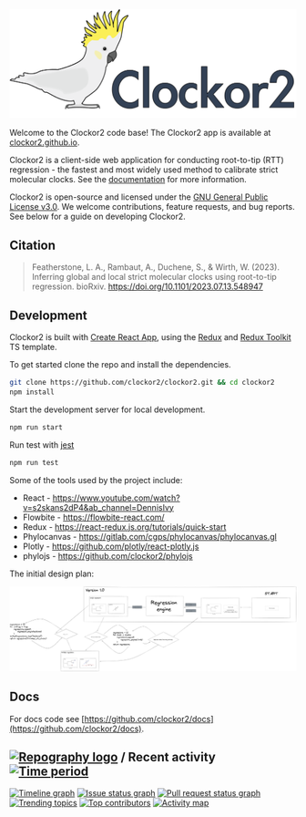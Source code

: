 ![](public/logo-with-text.png)

Welcome to the Clockor2 code base! The Clockor2 app is available at [clockor2.github.io](https://clockor2.github.io/). 

Clockor2 is a client-side web application for conducting root-to-tip (RTT) regression - the fastest and most widely used method to calibrate strict molecular clocks. See the [documentation](https://clockor2.github.io/docs) for more information.

Clockor2 is open-source and licensed under the [GNU General Public License v3.0](https://github.com/clockor2/clockor2/blob/main/LICENSE). We welcome contributions, feature requests, and bug reports. See below for a guide on developing Clockor2.

## Citation

> Featherstone, L. A., Rambaut, A., Duchene, S., & Wirth, W. (2023). Inferring global and local strict molecular clocks using root-to-tip regression. bioRxiv. https://doi.org/10.1101/2023.07.13.548947

## Development

Clockor2 is built with [Create React App](https://github.com/facebook/create-react-app), using the [Redux](https://redux.js.org/) and [Redux Toolkit](https://redux-toolkit.js.org/) TS template. 

To get started clone the repo and install the dependencies.

```bash
git clone https://github.com/clockor2/clockor2.git && cd clockor2
npm install
```

Start the development server for local development.

```bash
npm run start
```

Run test with [jest](https://jestjs.io/) 

```bash
npm run test
```

Some of the tools used by the project include:

- React - https://www.youtube.com/watch?v=s2skans2dP4&ab_channel=DennisIvy  
- Flowbite - https://flowbite-react.com/
- Redux - https://react-redux.js.org/tutorials/quick-start  
- Phylocanvas - https://gitlab.com/cgps/phylocanvas/phylocanvas.gl  
- Plotly - https://github.com/plotly/react-plotly.js
- phylojs - https://github.com/clockor2/phylojs

The initial design plan:

![](docs/images/design-plan.png)

## Docs 

For docs code see [https://github.com/clockor2/docs](https://github.com/clockor2/docs).

## [![Repography logo](https://images.repography.com/logo.svg)](https://repography.com) / Recent activity [![Time period](https://images.repography.com/39585511/clockor2/clockor2/recent-activity/HWdSf0SXwtp9_mklwOKq2DScvTBu7lvZLUTWwYjSImQ/otGhZiQCg-U_5MbUARZQ2daOH0BeNKCp1cQAYxh4FrI_badge.svg)](https://repography.com)
[![Timeline graph](https://images.repography.com/39585511/clockor2/clockor2/recent-activity/HWdSf0SXwtp9_mklwOKq2DScvTBu7lvZLUTWwYjSImQ/otGhZiQCg-U_5MbUARZQ2daOH0BeNKCp1cQAYxh4FrI_timeline.svg)](https://github.com/clockor2/clockor2/commits)
[![Issue status graph](https://images.repography.com/39585511/clockor2/clockor2/recent-activity/HWdSf0SXwtp9_mklwOKq2DScvTBu7lvZLUTWwYjSImQ/otGhZiQCg-U_5MbUARZQ2daOH0BeNKCp1cQAYxh4FrI_issues.svg)](https://github.com/clockor2/clockor2/issues)
[![Pull request status graph](https://images.repography.com/39585511/clockor2/clockor2/recent-activity/HWdSf0SXwtp9_mklwOKq2DScvTBu7lvZLUTWwYjSImQ/otGhZiQCg-U_5MbUARZQ2daOH0BeNKCp1cQAYxh4FrI_prs.svg)](https://github.com/clockor2/clockor2/pulls)
[![Trending topics](https://images.repography.com/39585511/clockor2/clockor2/recent-activity/HWdSf0SXwtp9_mklwOKq2DScvTBu7lvZLUTWwYjSImQ/otGhZiQCg-U_5MbUARZQ2daOH0BeNKCp1cQAYxh4FrI_words.svg)](https://github.com/clockor2/clockor2/commits)
[![Top contributors](https://images.repography.com/39585511/clockor2/clockor2/recent-activity/HWdSf0SXwtp9_mklwOKq2DScvTBu7lvZLUTWwYjSImQ/otGhZiQCg-U_5MbUARZQ2daOH0BeNKCp1cQAYxh4FrI_users.svg)](https://github.com/clockor2/clockor2/graphs/contributors)
[![Activity map](https://images.repography.com/39585511/clockor2/clockor2/recent-activity/HWdSf0SXwtp9_mklwOKq2DScvTBu7lvZLUTWwYjSImQ/otGhZiQCg-U_5MbUARZQ2daOH0BeNKCp1cQAYxh4FrI_map.svg)](https://github.com/clockor2/clockor2/commits)
